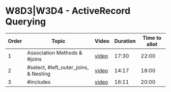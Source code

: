 # W8D3|W3D4 - ActiveRecord Querying

| Order | Topic | Video | Duration | Time to allot |
| ----- | ----- | ----- | -------- | ------------- |
| 1 | Association Methods & #joins | [video][vid 1] | 17:30 | 22:00 |
| 2 | #select, #left_outer_joins, & Nesting | [video][vid 2] | 14:17 | 18:00 |
| 3 | #includes | [video][vid 3] | 16:11 | 20:00 |


[vid 1]: https://vimeo.com/337176449
[vid 2]: https://vimeo.com/337183331
[vid 3]: https://vimeo.com/337188109
